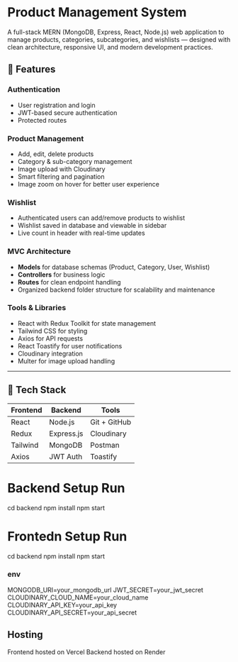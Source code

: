 
# Product Management System

A full-stack MERN (MongoDB, Express, React, Node.js) web application to manage products, categories, subcategories, and wishlists — designed with clean architecture, responsive UI, and modern development practices.

## 📌 Features

### Authentication
- User registration and login
- JWT-based secure authentication
- Protected routes

### Product Management
- Add, edit, delete products
- Category & sub-category management
- Image upload with Cloudinary
- Smart filtering and pagination
- Image zoom on hover for better user experience

### Wishlist
- Authenticated users can add/remove products to wishlist
- Wishlist saved in database and viewable in sidebar
- Live count in header with real-time updates

### MVC Architecture
- **Models** for database schemas (Product, Category, User, Wishlist)
- **Controllers** for business logic
- **Routes** for clean endpoint handling
- Organized backend folder structure for scalability and maintenance

  
### Tools & Libraries
- React with Redux Toolkit for state management
- Tailwind CSS for styling
- Axios for API requests
- React Toastify for user notifications
- Cloudinary integration
- Multer for image upload handling

---
## 🔧 Tech Stack

| Frontend  | Backend    | Tools      |
|-----------|------------|------------|
| React     | Node.js    | Git + GitHub |
| Redux     | Express.js | Cloudinary |
| Tailwind  | MongoDB    | Postman |
| Axios     | JWT Auth   | Toastify |

# Backend Setup Run 
cd backend
npm install
npm start

# Frontedn Setup Run
cd backend
npm install
npm start
 
### env 
MONGODB_URI=your_mongodb_url
JWT_SECRET=your_jwt_secret
CLOUDINARY_CLOUD_NAME=your_cloud_name
CLOUDINARY_API_KEY=your_api_key
CLOUDINARY_API_SECRET=your_api_secret

## Hosting
Frontend hosted on Vercel
Backend hosted on Render

